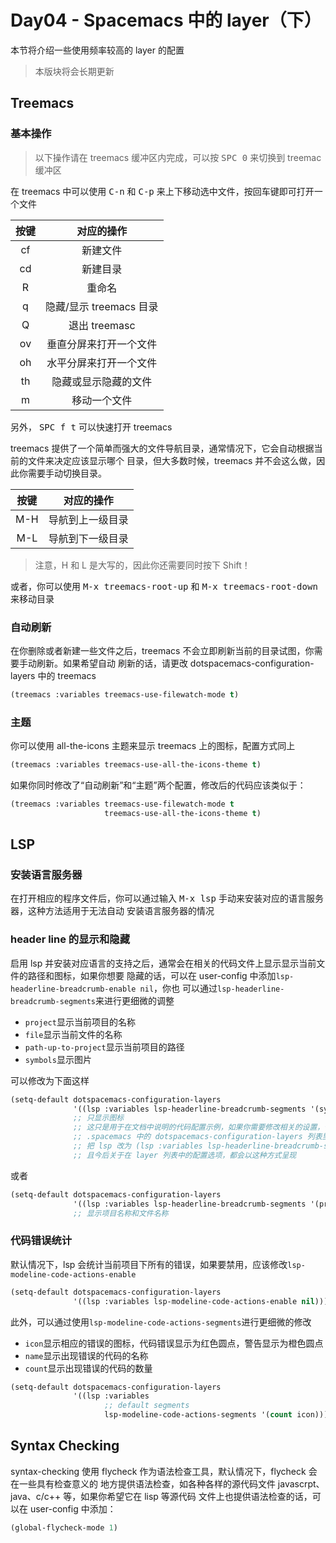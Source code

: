# Day04 - Spacemacs 中的 layer（下）

本节将介绍一些使用频率较高的 layer 的配置

> 本版块将会长期更新

## Treemacs

### 基本操作

> 以下操作请在 treemacs 缓冲区内完成，可以按 <kbd>SPC 0</kbd> 来切换到 treemac 缓冲区

在 treemacs 中可以使用 <kbd>C-n</kbd> 和 <kbd>C-p</kbd> 来上下移动选中文件，按回车键即可打开一个文件

| 按键 | 对应的操作              |
|:----:|:-----------------------:|
| cf   | 新建文件                |
| cd   | 新建目录                |
| R    | 重命名                  |
| q    | 隐藏/显示 treemacs 目录 |
| Q    | 退出 treemasc           |
| ov   | 垂直分屏来打开一个文件  |
| oh   | 水平分屏来打开一个文件  |
| th   | 隐藏或显示隐藏的文件    |
| m    | 移动一个文件            |

另外， <kbd>SPC f t</kbd> 可以快速打开 treemacs

treemacs 提供了一个简单而强大的文件导航目录，通常情况下，它会自动根据当前的文件来决定应该显示哪个
目录，但大多数时候，treemacs 并不会这么做，因此你需要手动切换目录。

| 按键 | 对应的操作       |
| :--: | :--------------: |
| M-H  | 导航到上一级目录 |
| M-L  | 导航到下一级目录 |

> 注意，H 和 L 是大写的，因此你还需要同时按下 Shift！

或者，你可以使用 <kbd>M-x treemacs-root-up</kbd> 和 <kbd>M-x treemacs-root-down</kbd> 来移动目录

### 自动刷新

在你删除或者新建一些文件之后，treemacs 不会立即刷新当前的目录试图，你需要手动刷新。如果希望自动
刷新的话，请更改 dotspacemacs-configuration-layers 中的 treemacs

```lisp
(treemacs :variables treemacs-use-filewatch-mode t)
```

### 主题

你可以使用 all-the-icons 主题来显示 treemacs 上的图标，配置方式同上

```lisp
(treemacs :variables treemacs-use-all-the-icons-theme t)
```

如果你同时修改了“自动刷新”和“主题”两个配置，修改后的代码应该类似于：

```lisp
(treemacs :variables treemacs-use-filewatch-mode t
                     treemacs-use-all-the-icons-theme t)
```

## LSP

### 安装语言服务器

在打开相应的程序文件后，你可以通过输入 <kbd>M-x lsp</kbd> 手动来安装对应的语言服务器，这种方法适用于无法自动
安装语言服务器的情况

### header line 的显示和隐藏

启用 lsp 并安装对应语言的支持之后，通常会在相关的代码文件上显示显示当前文件的路径和图标，如果你想要
隐藏的话，可以在 user-config 中添加`lsp-headerline-breadcrumb-enable nil`，你也
可以通过`lsp-headerline-breadcrumb-segments`来进行更细微的调整

- `project`显示当前项目的名称
- `file`显示当前文件的名称
- `path-up-to-project`显示当前项目的路径
- `symbols`显示图片

可以修改为下面这样

```lisp
(setq-default dotspacemacs-configuration-layers
              '((lsp :variables lsp-headerline-breadcrumb-segments '(symbols))))
              ;; 只显示图标
              ;; 这只是用于在文档中说明的代码配置示例，如果你需要修改相关的设置，你应该在
              ;; .spacemacs 中的 dotspacemacs-configuration-layers 列表里
              ;; 把 lsp 改为 (lsp :variables lsp-headerline-breadcrumb-segments '(symbols))
              ;; 且今后关于在 layer 列表中的配置选项，都会以这种方式呈现
```

或者

```lisp
(setq-default dotspacemacs-configuration-layers
              '((lsp :variables lsp-headerline-breadcrumb-segments '(project file))))
              ;; 显示项目名称和文件名称
```

### 代码错误统计

默认情况下，lsp 会统计当前项目下所有的错误，如果要禁用，应该修改`lsp-modeline-code-actions-enable`

```lisp
(setq-default dotspacemacs-configuration-layers
              '((lsp :variables lsp-modeline-code-actions-enable nil)))
```

此外，可以通过使用`lsp-modeline-code-actions-segments`进行更细微的修改

- `icon`显示相应的错误的图标，代码错误显示为红色圆点，警告显示为橙色圆点
- `name`显示出现错误的代码的名称
- `count`显示出现错误的代码的数量

```lisp
(setq-default dotspacemacs-configuration-layers
              '((lsp :variables
                     ;; default segments
                     lsp-modeline-code-actions-segments '(count icon))))
```

## Syntax Checking

syntax-checking 使用 flycheck 作为语法检查工具，默认情况下，flycheck 会在一些具有检查意义的
地方提供语法检查，如各种各样的源代码文件 javascrpt、java、c/c++ 等，如果你希望它在 lisp 等源代码
文件上也提供语法检查的话，可以在 user-config 中添加：

```lisp
(global-flycheck-mode 1)
```
